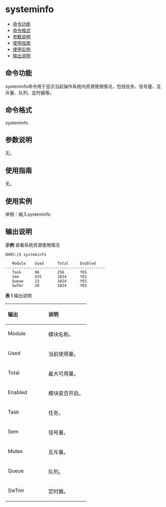 # systeminfo<a name="ZH-CN_TOPIC_0000001134006256"></a>

-   [命令功能](#section863016434820)
-   [命令格式](#section139791817795)
-   [参数说明](#section19472339164813)
-   [使用指南](#section285522592)
-   [使用实例](#section9471171015105)
-   [输出说明](#section1657011114915)

## 命令功能<a name="section863016434820"></a>

systeminfo命令用于显示当前操作系统内资源使用情况，包括任务、信号量、互斥量、队列、定时器等。

## 命令格式<a name="section139791817795"></a>

systeminfo

## 参数说明<a name="section19472339164813"></a>

无。

## 使用指南<a name="section285522592"></a>

无。

## 使用实例<a name="section9471171015105"></a>

举例：输入systeminfo

## 输出说明<a name="section1657011114915"></a>

**示例**  查看系统资源使用情况

```shell
OHOS:/$ systeminfo

   Module    Used      Total     Enabled
--------------------------------------------
   Task      96        256       YES
   Sem       435       1024      YES
   Queue     13        1024      YES
   SwTmr     20        1024      YES
```

**表 1**  输出说明

<a name="table633mcpsimp"></a>
<table><thead align="left"><tr id="row638mcpsimp"><th class="cellrowborder" valign="top" width="50%" id="mcps1.2.3.1.1"><p id="p640mcpsimp"><a name="p640mcpsimp"></a><a name="p640mcpsimp"></a>输出</p>
</th>
<th class="cellrowborder" valign="top" width="50%" id="mcps1.2.3.1.2"><p id="p642mcpsimp"><a name="p642mcpsimp"></a><a name="p642mcpsimp"></a>说明</p>
</th>
</tr>
</thead>
<tbody><tr id="row643mcpsimp"><td class="cellrowborder" valign="top" width="50%" headers="mcps1.2.3.1.1 "><p id="p645mcpsimp"><a name="p645mcpsimp"></a><a name="p645mcpsimp"></a>Module</p>
</td>
<td class="cellrowborder" valign="top" width="50%" headers="mcps1.2.3.1.2 "><p id="p647mcpsimp"><a name="p647mcpsimp"></a><a name="p647mcpsimp"></a>模块名称。</p>
</td>
</tr>
<tr id="row648mcpsimp"><td class="cellrowborder" valign="top" width="50%" headers="mcps1.2.3.1.1 "><p id="p650mcpsimp"><a name="p650mcpsimp"></a><a name="p650mcpsimp"></a>Used</p>
</td>
<td class="cellrowborder" valign="top" width="50%" headers="mcps1.2.3.1.2 "><p id="p652mcpsimp"><a name="p652mcpsimp"></a><a name="p652mcpsimp"></a>当前使用量。</p>
</td>
</tr>
<tr id="row653mcpsimp"><td class="cellrowborder" valign="top" width="50%" headers="mcps1.2.3.1.1 "><p id="p655mcpsimp"><a name="p655mcpsimp"></a><a name="p655mcpsimp"></a>Total</p>
</td>
<td class="cellrowborder" valign="top" width="50%" headers="mcps1.2.3.1.2 "><p id="p657mcpsimp"><a name="p657mcpsimp"></a><a name="p657mcpsimp"></a>最大可用量。</p>
</td>
</tr>
<tr id="row658mcpsimp"><td class="cellrowborder" valign="top" width="50%" headers="mcps1.2.3.1.1 "><p id="p660mcpsimp"><a name="p660mcpsimp"></a><a name="p660mcpsimp"></a>Enabled</p>
</td>
<td class="cellrowborder" valign="top" width="50%" headers="mcps1.2.3.1.2 "><p id="p662mcpsimp"><a name="p662mcpsimp"></a><a name="p662mcpsimp"></a>模块是否开启。</p>
</td>
</tr>
<tr id="row10101624938"><td class="cellrowborder" valign="top" width="50%" headers="mcps1.2.3.1.1 "><p id="p610724734"><a name="p610724734"></a><a name="p610724734"></a>Task</p>
</td>
<td class="cellrowborder" valign="top" width="50%" headers="mcps1.2.3.1.2 "><p id="p1510024539"><a name="p1510024539"></a><a name="p1510024539"></a>任务。</p>
</td>
</tr>
<tr id="row207288271839"><td class="cellrowborder" valign="top" width="50%" headers="mcps1.2.3.1.1 "><p id="p572872713317"><a name="p572872713317"></a><a name="p572872713317"></a>Sem</p>
</td>
<td class="cellrowborder" valign="top" width="50%" headers="mcps1.2.3.1.2 "><p id="p272852716315"><a name="p272852716315"></a><a name="p272852716315"></a>信号量。</p>
</td>
</tr>
<tr id="row1774316321731"><td class="cellrowborder" valign="top" width="50%" headers="mcps1.2.3.1.1 "><p id="p274343218317"><a name="p274343218317"></a><a name="p274343218317"></a>Mutex</p>
</td>
<td class="cellrowborder" valign="top" width="50%" headers="mcps1.2.3.1.2 "><p id="p1974319321133"><a name="p1974319321133"></a><a name="p1974319321133"></a>互斥量。</p>
</td>
</tr>
<tr id="row121618371536"><td class="cellrowborder" valign="top" width="50%" headers="mcps1.2.3.1.1 "><p id="p0161183720314"><a name="p0161183720314"></a><a name="p0161183720314"></a>Queue</p>
</td>
<td class="cellrowborder" valign="top" width="50%" headers="mcps1.2.3.1.2 "><p id="p09295155511"><a name="p09295155511"></a><a name="p09295155511"></a>队列。</p>
</td>
</tr>
<tr id="row4935152211518"><td class="cellrowborder" valign="top" width="50%" headers="mcps1.2.3.1.1 "><p id="p13935222154"><a name="p13935222154"></a><a name="p13935222154"></a>SwTmr</p>
</td>
<td class="cellrowborder" valign="top" width="50%" headers="mcps1.2.3.1.2 "><p id="p0936182215515"><a name="p0936182215515"></a><a name="p0936182215515"></a>定时器。</p>
</td>
</tr>
</tbody>
</table>
